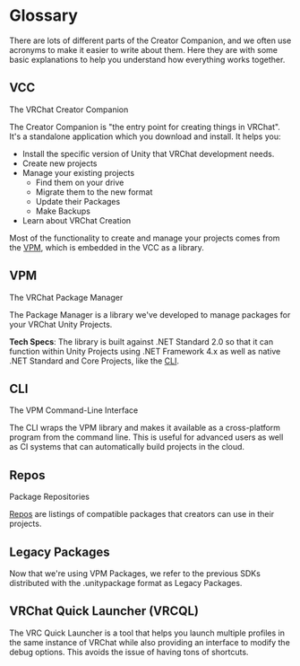 # Glossary

There are lots of different parts of the Creator Companion, and we often use acronyms to make it easier to write about them. Here they are with some basic explanations to help you understand how everything works together.

## VCC
The VRChat Creator Companion
 
The Creator Companion is "the entry point for creating things in VRChat". It's a standalone application which you download and install. It helps you:
* Install the specific version of Unity that VRChat development needs.
* Create new projects
* Manage your existing projects
  * Find them on your drive
  * Migrate them to the new format
  * Update their Packages
  * Make Backups
* Learn about VRChat Creation

Most of the functionality to create and manage your projects comes from the [VPM](#vpm), which is embedded in the VCC as a library.

## VPM
The VRChat Package Manager

The Package Manager is a library we've developed to manage packages for your VRChat Unity Projects.

**Tech Specs**: The library is built against .NET Standard 2.0 so that it can function within Unity Projects using .NET Framework 4.x as well as native .NET Standard and Core Projects, like the [CLI](#cli).

## CLI
The VPM Command-Line Interface

The CLI wraps the VPM library and makes it available as a cross-platform program from the command line. This is useful for advanced users as well as CI systems that can automatically build projects in the cloud.

## Repos
Package Repositories

[Repos](/vpm/repos) are listings of compatible packages that creators can use in their projects.

## Legacy Packages
Now that we're using VPM Packages, we refer to the previous SDKs distributed with the .unitypackage format as Legacy Packages.

## VRChat Quick Launcher (VRCQL)
The VRC Quick Launcher is a tool that helps you launch multiple profiles in the same instance of VRChat while also providing an interface to modify the debug options. This avoids the issue of having tons of shortcuts.